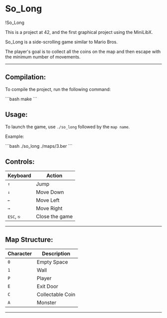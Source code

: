 # So_Long

!So_Long

This is a project at 42, and the first graphical project using the MiniLibX.

So_Long is a side-scrolling game similar to Mario Bros.

The player's goal is to collect all the coins on the map and then escape with the minimum number of movements.

---

## Compilation:

To compile the project, run the following command:

\`\`\`bash
make
\`\`\`

## Usage:

To launch the game, use `./so_long` followed by the `map name`.

Example:

\`\`\`bash
./so_long ./maps/3.ber
\`\`\`

## Controls:

| Keyboard | Action |
|---|---|
| <kbd>↑</kbd>| Jump |
|  <kbd>↓</kbd>| Move Down |
|  <kbd>←</kbd>| Move Left |
|<kbd>→</kbd>| Move Right |
| <kbd>ESC</kbd>, `⎋`| Close the game |

---

## Map Structure:

| Character | Description|
|--|--|
| `0` | Empty Space |
| `1` | Wall |
| `P` | Player |
| `E` | Exit Door |
| `C` | Collectable Coin |
| `A` | Monster |

---
